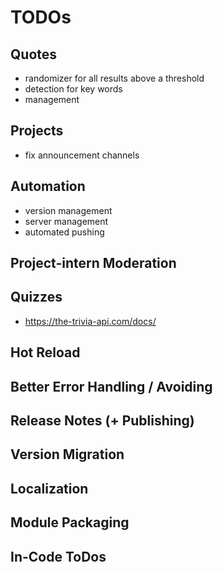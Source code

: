 ﻿# TODOs

## Quotes
- randomizer for all results above a threshold
- detection for key words
- management

## Projects
- fix announcement channels

## Automation
- version management
- server management
- automated pushing

## Project-intern Moderation

## Quizzes
- https://the-trivia-api.com/docs/

## Hot Reload

## Better Error Handling / Avoiding

## Release Notes (+ Publishing)

## Version Migration

## Localization

## Module Packaging

## In-Code ToDos